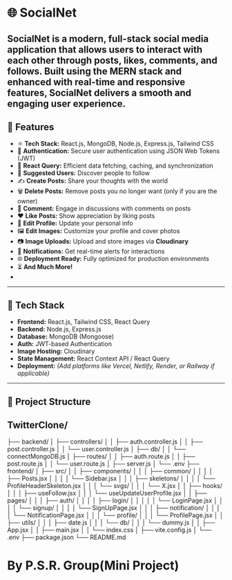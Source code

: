 # 🌐 SocialNet

SocialNet is a modern, full-stack social media application that allows users to interact with each other through posts, likes, comments, and follows.
Built using the MERN stack and enhanced with real-time and responsive features, SocialNet delivers a smooth and engaging user experience.
---

## 🚀 Features

- ⚛️ **Tech Stack:** React.js, MongoDB, Node.js, Express.js, Tailwind CSS
- 🔐 **Authentication:** Secure user authentication using JSON Web Tokens (JWT)
- 🔄 **React Query:** Efficient data fetching, caching, and synchronization
- 👥 **Suggested Users:** Discover people to follow
- ✍️ **Create Posts:** Share your thoughts with the world
- 🗑️ **Delete Posts:** Remove posts you no longer want (only if you are the owner)
- 💬 **Comment:** Engage in discussions with comments on posts
- ❤️ **Like Posts:** Show appreciation by liking posts
- 📝 **Edit Profile:** Update your personal info
- 🖼️ **Edit Images:** Customize your profile and cover photos
- 📷 **Image Uploads:** Upload and store images via **Cloudinary**
- 🔔 **Notifications:** Get real-time alerts for interactions
- 🌐 **Deployment Ready:** Fully optimized for production environments
- ⏳ **And Much More!**
- 
---

## 🧰 Tech Stack

- **Frontend:** React.js, Tailwind CSS, React Query
- **Backend:** Node.js, Express.js
- **Database:** MongoDB (Mongoose)
- **Auth:** JWT-based Authentication
- **Image Hosting:** Cloudinary
- **State Management:** React Context API / React Query
- **Deployment:** *(Add platforms like Vercel, Netlify, Render, or Railway if applicable)*

---

## 📁 Project Structure
##  TwitterClone/
├── backend/
│   ├── controllers/
│   │   ├── auth.controller.js
│   │   ├── post.controller.js
│   │   └── user.controller.js
│   ├── db/
│   │   └── connectMongoDB.js
│   ├── routes/
│   │   ├── auth.route.js
│   │   ├── post.route.js
│   │   └── user.route.js
│   ├── server.js
│   └── .env
├── frontend/
│   ├── src/
│   │   ├── components/
│   │   │   ├── common/
│   │   │   │   ├── Posts.jsx
│   │   │   │   └── Sidebar.jsx
│   │   │   ├── skeletons/
│   │   │   │   └── ProfileHeaderSkeleton.jsx
│   │   │   └── svgs/
│   │   │       └── X.jsx
│   │   ├── hooks/
│   │   │   ├── useFollow.jsx
│   │   │   └── useUpdateUserProfile.jsx
│   │   ├── pages/
│   │   │   ├── auth/
│   │   │   │   ├── login/
│   │   │   │   │   └── LoginPage.jsx
│   │   │   │   └── signup/
│   │   │   │       └── SignUpPage.jsx
│   │   │   ├── notification/
│   │   │   │   └── NotificationPage.jsx
│   │   │   └── profile/
│   │   │       └── ProfilePage.jsx
│   │   ├── utils/
│   │   │   ├── date.js
│   │   │   └── db/
│   │   │       └── dummy.js
│   │   ├── App.jsx
│   │   ├── main.jsx
│   │   └── index.css
│   ├── vite.config.js
│   └── .env
├── package.json
└── README.md


# By P.S.R. Group(Mini Project)
